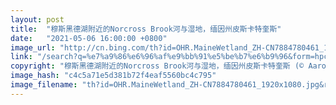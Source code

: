 ```yaml
---
layout: post
title:  "穆斯黑德湖附近的Norcross Brook河与湿地，缅因州皮斯卡特奎斯"
date:   "2021-05-06 16:00:00 +0800"
image_url: "http://cn.bing.com/th?id=OHR.MaineWetland_ZH-CN7884780461_1920x1080.jpg&rf=LaDigue_1920x1080.jpg&pid=hp"
link: "/search?q=%e7%a9%86%e6%96%af%e9%bb%91%e5%be%b7%e6%b9%96&form=hpcapt&mkt=zh-cn"
copyright: "穆斯黑德湖附近的Norcross Brook河与湿地，缅因州皮斯卡特奎斯 (© Aaron Black-Schmidt/Tandem Stills + Motion)"
image_hash: "c4c5a71e5d381b72f4eaf5560bc4c795"
image_filename: "th?id=OHR.MaineWetland_ZH-CN7884780461_1920x1080.jpg&rf=LaDigue_1920x1080.jpg&pid=hp"
---
```

